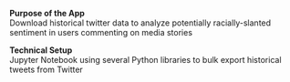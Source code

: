 **Purpose of the App**<br/>
Download historical twitter data to analyze potentially racially-slanted sentiment in users commenting on media stories

**Technical Setup**<br/>
Jupyter Notebook using several Python libraries to bulk export historical tweets from Twitter
